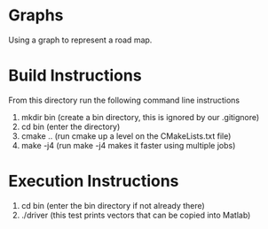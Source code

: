 # Graphs

Using a graph to represent a road map.

# Build Instructions

From this directory run the following command line instructions

1. mkdir bin (create a bin directory, this is ignored by our .gitignore)
2. cd bin (enter the directory)
3. cmake .. (run cmake up a level on the CMakeLists.txt file)
4. make -j4 (run make -j4 makes it faster using multiple jobs)


# Execution Instructions

1. cd bin (enter the bin directory if not already there)
2. ./driver (this test prints vectors that can be copied into Matlab)

